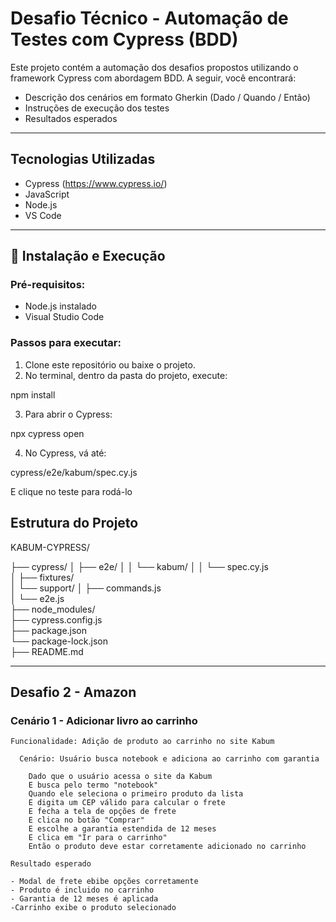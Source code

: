# Desafio Técnico - Automação de Testes com Cypress (BDD)

Este projeto contém a automação dos desafios propostos utilizando o framework Cypress com abordagem BDD. A seguir, você encontrará:

- Descrição dos cenários em formato Gherkin (Dado / Quando / Então)
- Instruções de execução dos testes
- Resultados esperados

---

## Tecnologias Utilizadas

- Cypress (https://www.cypress.io/)
- JavaScript
- Node.js
- VS Code

---

## 🚀 Instalação e Execução

### Pré-requisitos:
- Node.js instalado
- Visual Studio Code

### Passos para executar:

1. Clone este repositório ou baixe o projeto.
2. No terminal, dentro da pasta do projeto, execute:

npm install

3. Para abrir o Cypress:

npx cypress open

4. No Cypress, vá até:

cypress/e2e/kabum/spec.cy.js

E clique no teste para rodá-lo

## Estrutura do Projeto

KABUM-CYPRESS/

├── cypress/
│   ├── e2e/
│   │   └── kabum/
│   │       └── spec.cy.js          
│   ├── fixtures/                   
│   └── support/
│       ├── commands.js             
│       └── e2e.js                  
├── node_modules/                   
├── cypress.config.js               
├── package.json                    
└── package-lock.json            
├── README.md  

---

## Desafio 2 - Amazon

### Cenário 1 - Adicionar livro ao carrinho

```gherkin
Funcionalidade: Adição de produto ao carrinho no site Kabum

  Cenário: Usuário busca notebook e adiciona ao carrinho com garantia

    Dado que o usuário acessa o site da Kabum
    E busca pelo termo "notebook"
    Quando ele seleciona o primeiro produto da lista
    E digita um CEP válido para calcular o frete
    E fecha a tela de opções de frete
    E clica no botão "Comprar"
    E escolhe a garantia estendida de 12 meses
    E clica em "Ir para o carrinho"
    Então o produto deve estar corretamente adicionado no carrinho

Resultado esperado

- Modal de frete ebibe opções corretamente
- Produto é incluido no carrinho
- Garantia de 12 meses é aplicada
-Carrinho exibe o produto selecionado

